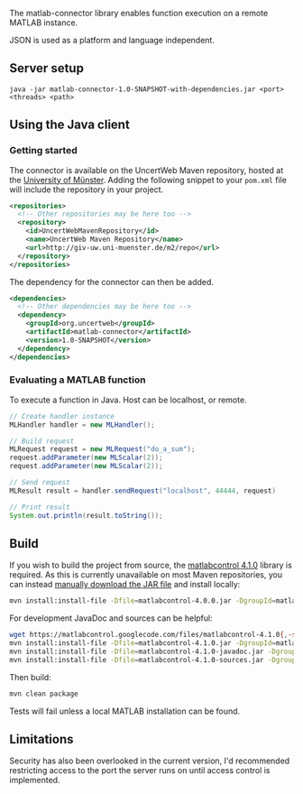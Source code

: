 The matlab-connector library enables function execution on a remote MATLAB instance.

JSON is used as a platform and language independent.

## Server setup

`java -jar matlab-connector-1.0-SNAPSHOT-with-dependencies.jar <port> <threads> <path>`

## Using the Java client

### Getting started

The connector is available on the UncertWeb Maven repository, hosted at the [University of Münster](http://www.uni-muenster.de/). Adding the following snippet to your `pom.xml` file will include the repository in your project.

```xml
<repositories>
  <!-- Other repositories may be here too -->
  <repository>
    <id>UncertWebMavenRepository</id>
    <name>UncertWeb Maven Repository</name>
    <url>http://giv-uw.uni-muenster.de/m2/repo</url>
  </repository>
</repositories>
```

The dependency for the connector can then be added.

```xml
<dependencies>
  <!-- Other dependencies may be here too -->
  <dependency>
    <groupId>org.uncertweb</groupId>
    <artifactId>matlab-connector</artifactId>
    <version>1.0-SNAPSHOT</version>
  </dependency>
</dependencies>
```

### Evaluating a MATLAB function

To execute a function in Java. Host can be localhost, or remote.

```java
// Create handler instance
MLHandler handler = new MLHandler();

// Build request
MLRequest request = new MLRequest("do_a_sum");
request.addParameter(new MLScalar(2));
request.addParameter(new MLScalar(2));

// Send request
MLResult result = handler.sendRequest("localhost", 44444, request)

// Print result
System.out.println(result.toString());
```

## Build

If you wish to build the project from source, the [matlabcontrol 4.1.0](http://code.google.com/p/matlabcontrol/) library is required. As this is currently unavailable on most Maven repositories, you can instead [manually download the JAR file](http://code.google.com/p/matlabcontrol/downloads/detail?name=matlabcontrol-4.1.0.jar&can=1&q=) and install locally:

```bash
mvn install:install-file -Dfile=matlabcontrol-4.0.0.jar -DgroupId=matlabcontrol -DartifactId=matlabcontrol -Dversion=4.0.0 -Dpackaging=jar
```

For development JavaDoc and sources can be helpful:

```bash
wget https://matlabcontrol.googlecode.com/files/matlabcontrol-4.1.0{,-sources,-javadoc}.jar
mvn install:install-file -Dfile=matlabcontrol-4.1.0.jar -DgroupId=matlabcontrol -DartifactId=matlabcontrol -Dversion=4.1.0 -Dpackaging=jar
mvn install:install-file -Dfile=matlabcontrol-4.1.0-javadoc.jar -DgroupId=matlabcontrol -DartifactId=matlabcontrol -Dclassifier=javadoc -Dversion=4.1.0 -Dpackaging=jar
mvn install:install-file -Dfile=matlabcontrol-4.1.0-sources.jar -DgroupId=matlabcontrol -DartifactId=matlabcontrol -Dclassifier=sources -Dversion=4.1.0 -Dpackaging=jar
```

Then build:

```bash
mvn clean package
```

Tests will fail unless a local MATLAB installation can be found.

## Limitations

Security has also been overlooked in the current version, I'd recommended restricting access to the port the server runs on until access control is implemented.
